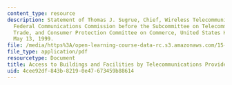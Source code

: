 ```yaml
---
content_type: resource
description: Statement of Thomas J. Sugrue, Chief, Wireless Telecommunications Bureau,
  Federal Communications Commission before the Subcommittee on Telecommunications,
  Trade, and Consumer Protection Committee on Commerce, United States House of Representatives,
  May 13, 1999.
file: /media/https%3A/open-learning-course-data-rc.s3.amazonaws.com/15-020-competition-in-telecommunications-fall-2003/4cee92df843b82190e47673459b88614_fcc_sugrue_statement.pdf
file_type: application/pdf
resourcetype: Document
title: Access to Buildings and Facilities by Telecommunications Providers
uid: 4cee92df-843b-8219-0e47-673459b88614
---
```

